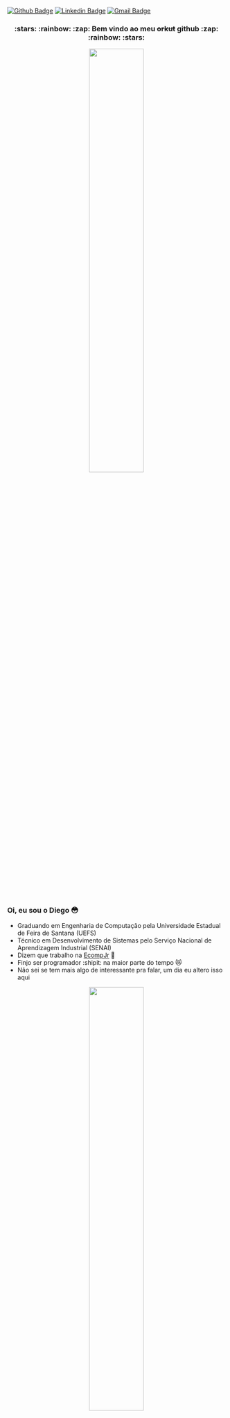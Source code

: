 [![Github Badge](https://img.shields.io/badge/-Github-000?style=flat-square&logo=Github&logoColor=white&link=https://github.com/di3goCS)](https://github.com/di3goCS)
[![Linkedin Badge](https://img.shields.io/badge/-LinkedIn-blue?style=flat-square&logo=Linkedin&logoColor=white&link=https://www.linkedin.com/in/di3goCS/)](https://www.linkedin.com/in/di3goCS/)
[![Gmail Badge](https://img.shields.io/badge/-Gmail-c14438?style=flat-square&logo=Gmail&logoColor=white&link=mailto:diegosilva@ecomp.uefs.br)](mailto:diegosilva@ecomp.uefs.br)

<h3 align="center"> :stars: :rainbow: :zap: Bem vindo ao meu <strike>orkut</strike> github :zap: :rainbow: :stars: </h3>
<p align="center">
  <img 
    src="https://techbeacon.scdn7.secure.raxcdn.com/sites/default/files/styles/article_hero_image/public/programming-languages-fading-going-away_0.jpg?itok=hltRRpgL"
    width="50%"/> 
 </p>

### Oi, eu sou o Diego :flushed:
- Graduando em Engenharia de Computação pela Universidade Estadual de Feira de Santana (UEFS)
- Técnico em Desenvolvimento de Sistemas pelo Serviço Nacional de Aprendizagem Industrial (SENAI)
- Dizem que trabalho na <a href="https://github.com/EcompJr">EcompJr<a> :blue_heart:
- Finjo ser programador :shipit: na maior parte do tempo :crying_cat_face:
- Não sei se tem mais algo de interessante pra falar, um dia eu altero isso aqui
  
<p align="center">
  <img src="https://i.imgur.com/5nXdMr4.gif" width="50%"/>
</p>

### Habilidades Técnicas:
- HTML, CSS e JS básico
<p align="center">
  <img
       src="https://www.clipartmax.com/png/middle/440-4409582_rather-th-html-css-js-icon-png.png"
       width="20%" />
</p>
- PHP/Laravel
<p align="center">
  <img 
       src="https://logodownload.org/wp-content/uploads/2016/10/php-logo.png" 
       width="20%" />
  <img
       src="https://lh3.googleusercontent.com/proxy/zXsadDxXVkpJPEknlgMZbLAaB406weMEs3JvXw0YlRAuaT-V0vVPj6LQvMNSg78UssE6XzoZveYWtujPJ7dSma6XrL-vBsSmCA493vMetuopDBBlJXogfRJJucF1HeFM" 
       width="25%" />
</p>

<!--
**di3goCS/di3goCS** is a ✨ _special_ ✨ repository because its `README.md` (this file) appears on your GitHub profile.

Here are some ideas to get you started:

- 🔭 I’m currently working on ...
- 🌱 I’m currently learning ...
- 👯 I’m looking to collaborate on ...
- 🤔 I’m looking for help with ...
- 💬 Ask me about ...
- 📫 How to reach me: ...
- 😄 Pronouns: ...
- ⚡ Fun fact: ...
-->
